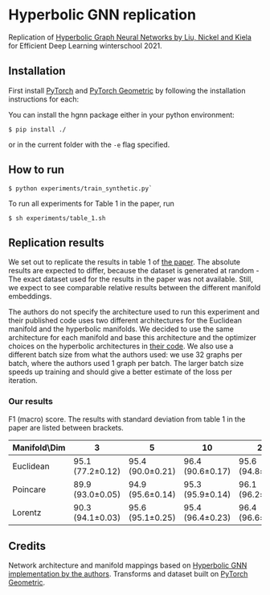 # Hyperbolic GNN replication

Replication of [Hyperbolic Graph Neural Networks by Liu, Nickel and Kiela](https://arxiv.org/pdf/1910.12892.pdf) for Efficient Deep Learning winterschool 2021.

## Installation
First install [PyTorch](https://pytorch.org) and [PyTorch Geometric](https://pytorch-geometric.readthedocs.io/en/latest/notes/installation.html) by following the installation instructions for each:

You can install the hgnn package either in your python environment:
```
$ pip install ./
```
or in the current folder with the `-e` flag specified.

## How to run
```
$ python experiments/train_synthetic.py`
```
To run all experiments for Table 1 in the paper, run
```
$ sh experiments/table_1.sh
```

## Replication results
We set out to replicate the results in table 1 of [the paper](https://arxiv.org/pdf/1910.12892.pdf). The absolute results are expected to differ, because the dataset is generated at random - The exact dataset used for the results in the paper was not available. Still, we expect to see comparable relative results between the different manifold embeddings.

The authors do not specify the architecture used to run this experiment and their published code uses two different architectures for the Euclidean manifold and the hyperbolic manifolds. We decided to use the same architecture for each manifold and base this architecture and the optimizer choices on the hyperbolic architectures in [their code](https://github.com/facebookresearch/hgnn/blob/master/params/SyntheticHyperbolicParams.py). We also use a different batch size from what the authors used: we use 32 graphs per batch, where the authors used 1 graph per batch. The larger batch size speeds up training and should give a better estimate of the loss per iteration.

### Our results
F1 (macro) score. The results with standard deviation from table 1 in the paper are listed between brackets.

| Manifold\Dim | 3                | 5                | 10               | 20               | 256              |
|--------------|------------------|------------------|------------------|------------------|------------------|
| Euclidean    | 95.1 (77.2±0.12) | 95.4 (90.0±0.21) | 96.4 (90.6±0.17) | 95.6 (94.8±0.25) | 95.8 (95.3±0.17) |
| Poincare     | 89.9 (93.0±0.05) | 94.9 (95.6±0.14) | 95.3 (95.9±0.14) | 96.1 (96.2±0.06) | 46.3 (93.7±0.05) |
| Lorentz      | 90.3 (94.1±0.03) | 95.6 (95.1±0.25) | 95.4 (96.4±0.23) | 96.4 (96.6±0.22) | 95.8 (95.3±0.28) |

## Credits
Network architecture and manifold mappings based on [Hyperbolic GNN implementation by the authors](https://github.com/facebookresearch/hgnn). Transforms and dataset built on [PyTorch Geometric](https://github.com/pyg-team/pytorch_geometric).
